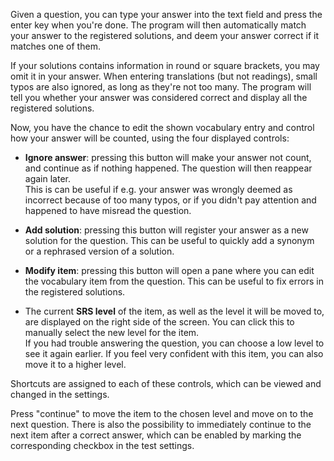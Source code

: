 
Given a question, you can type your answer into the text field and press the
enter key when you're done. The program will then automatically match your
answer to the registered solutions, and deem your answer correct if it matches
one of them.

If your solutions contains information in round or square brackets, you may omit
it in your answer. When entering translations (but not readings), small typos
are also ignored, as long as they're not too many. The program will tell you
whether your answer was considered correct and display all the registered
solutions.

Now, you have the chance to edit the shown vocabulary entry and control
how your answer will be counted, using the four displayed controls:

- **Ignore answer**: pressing this button will make your answer not count, and
  continue as if nothing happened. The question will then reappear again later.  
  This is can be useful if e.g. your answer was wrongly deemed as incorrect
  because of too many typos, or if you didn't pay attention and happened to have
  misread the question.  

- **Add solution**: pressing this button will register your answer as a
  new solution for the question. This can be useful to quickly add a synonym
  or a rephrased version of a solution.

- **Modify item**: pressing this button will open a pane where you can edit
  the vocabulary item from the question. This can be useful to fix errors in
  the registered solutions.

- The current **SRS level** of the item, as well as the level it will be moved
  to, are displayed on the right side of the screen. You can click this to
  manually select the new level for the item.  
  If you had trouble answering the question, you can choose a low level to see
  it again earlier. If you feel very confident with this item, you can also
  move it to a higher level.

Shortcuts are assigned to each of these controls, which can be viewed and
changed in the settings.

Press "continue" to move the item to the chosen level and move on to the next
question. There is also the possibility to immediately continue to the next
item after a correct answer, which can be enabled by marking the corresponding
checkbox in the test settings.

